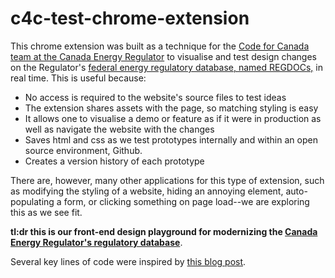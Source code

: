 # c4c-test-chrome-extension 

<p>This chrome extension was built as a technique for the <a href="https://medium.com/code-for-canada/meet-the-2019-code-for-canada-fellows-6291c60a32ef">Code for Canada team at the Canada Energy Regulator</a> to visualise and test design changes on the Regulator's <a href="https://apps.cer-rec.gc.ca/REGDOCS/">federal energy regulatory database, named REGDOCs,</a> in real time. This is useful because: </p>

<ul>
 <li>No access is required to the website's source files to test ideas</li>
 <li>The extension shares assets with the page, so matching styling is easy</li>
 <li>It allows one to visualise a demo or feature as if it were in production as well as navigate the website with the changes</li>
 <li>Saves html and css as we test prototypes internally and within an open source environment,  Github.</li>
 <li>Creates a version history of each prototype</li>
 </ul>

<p>There are, however, many other applications for this type of extension, such as modifying the styling of a website, hiding an annoying element, auto-populating a form, or clicking something on page load--we are exploring this as we see fit.</p>
<p><strong>tl:dr this is our front-end design playground for modernizing the <a href="https://www.youtube.com/watch?v=ymCTBJWSkE8/">Canada Energy Regulator's regulatory database</a></strong>.</p>
<p>Several key lines of code were inspired by <a href="https://blog.lateral.io/2016/04/create-chrome-extension-modify-websites-html-css/">this blog post</a>.</p>


